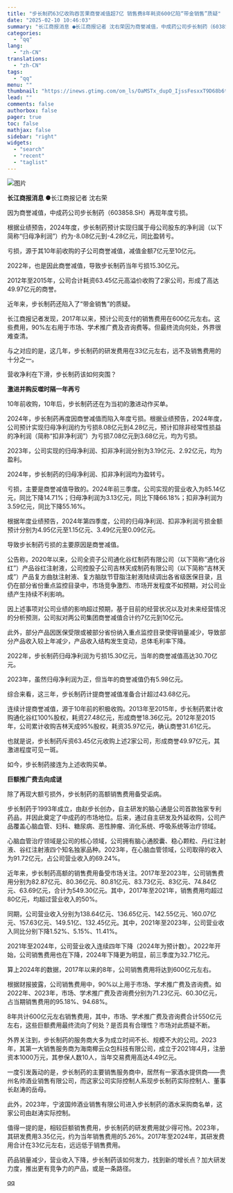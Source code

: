 ```yaml
---
title: "步长制药63亿收购吞苦果商誉减值超7亿 销售费8年耗资600亿陷“带金销售”质疑"
date: "2025-02-10 10:46:03"
summary: "长江商报消息 ●长江商报记者 沈右荣因为商誉减值，中成药公司步长制药（603858.SH）再现年度亏..."
categories:
  - "qq"
lang:
  - "zh-CN"
translations:
  - "zh-CN"
tags:
  - "qq"
menu: ""
thumbnail: "https://inews.gtimg.com/om_ls/OaMSTx_dupO_IjssFesxxT9D68b6tDBBiKQrVvOXHOEu8AA_640360/0"
lead: ""
comments: false
authorbox: false
pager: true
toc: false
mathjax: false
sidebar: "right"
widgets:
  - "search"
  - "recent"
  - "taglist"
---
```


![图片](https://inews.gtimg.com/om_bt/OgABoOfV7qbbix06WtQlQT2ZMX-CL8WBoummQiY7lZzDMAA/1000)

**长江商报消息** ●长江商报记者 沈右荣

因为商誉减值，中成药公司步长制药（603858.SH）再现年度亏损。

根据业绩预告，2024年度，步长制药预计实现归属于母公司股东的净利润（以下简称“归母净利润”）约为-8.08亿元到-4.28亿元，同比盈转亏。

亏损，源于其10年前收购的子公司商誉减值，减值金额7亿元至10亿元。

2022年，也是因此商誉减值，导致步长制药当年亏损15.30亿元。

2012年至2015年，公司合计耗资63.45亿元高溢价收购了2家公司，形成了高达49.97亿元的商誉。

近年来，步长制药还陷入了“带金销售”的质疑。

长江商报记者发现，2017年以来，预计公司支付的销售费用在600亿元左右。这些费用，90%左右用于市场、学术推广费及咨询费等。但最终流向何处，外界很难查清。

与之对应的是，这几年，步长制药的研发费用在33亿元左右，远不及销售费用的十分之一。

营收净利在下滑，步长制药该如何突围？

**激进并购反噬时隔一年再亏**

10年前收购，10年后，步长制药还在为当初的激进动作买单。

2024年，步长制药再度因商誉减值而陷入年度亏损。根据业绩预告，2024年度，公司预计实现归母净利润约为亏损8.08亿元到4.28亿元，预计扣除非经常性损益的净利润（简称“扣非净利润”）为亏损7.08亿元到3.68亿元，均为亏损。

2023年，公司实现的归母净利润、扣非净利润分别为3.19亿元、2.92亿元，均为盈利。

2024年，步长制药的归母净利润、扣非净利润均为盈转亏。

亏损，主要是商誉减值导致的。2024年前三季度。公司实现的营业收入为85.14亿元，同比下降14.71%；归母净利润为3.13亿元，同比下降66.18%；扣非净利润为3.59亿元，同比下降55.16%。

根据年度业绩预告，2024年第四季度，公司的归母净利润、扣非净利润亏损金额预计分别为4.95亿元至1.15亿元、3.49亿元至0.09亿元。

导致步长制药亏损的主要原因是商誉减值。

公告称，2020年以来，公司全资子公司通化谷红制药有限公司（以下简称“通化谷红”）产品谷红注射液，公司控股子公司吉林天成制药有限公司（以下简称“吉林天成”）产品复方曲肽注射液、复方脑肽节苷脂注射液陆续调出各省级医保目录，且仍在部分省份重点监控目录中，市场竞争激烈、市场开发程度不如预期，对公司业绩产生持续不利影响。

因上述事项对公司业绩的影响超过预期，基于目前的经营状况以及对未来经营情况的分析预测，公司拟对两公司集团商誉减值合计约7亿元到10亿元。

此外，部分产品因医保受限或被部分省份纳入重点监控目录使得销量减少，导致部分产品收入较上年减少，产品收入结构发生变动，总体毛利率下降。

2022年，步长制药归母净利润为亏损15.30亿元，当年的商誉减值高达30.70亿元。

2023年，虽然归母净利润为正，但当年的商誉减值仍有5.98亿元。

综合来看，这三年，步长制药计提商誉减值准备合计超过43.68亿元。

连续计提商誉减值，源于10年前的积极收购。2013年至2015年，步长制药累计收购通化谷红100%股权，耗资27.48亿元，形成商誉18.36亿元。2012年至2015年，公司累计收购吉林天成95%股权，耗资35.97亿元，确认商誉31.61亿元。

也就是说，步长制药斥资63.45亿元收购上述2家公司，形成商誉49.97亿元，其激进程度可见一斑。

如今，步长制药接连为上述收购买单。

**巨额推广费去向成谜**

除了再现大额亏损外，步长制药的高额销售费用备受诟病。

步长制药于1993年成立，由赵步长创办，自主研发的脑心通是公司首款独家专利药品，并因此奠定了中成药的市场地位。后来，通过自主研发及外延收购，公司产品覆盖心脑血管、妇科、糖尿病、恶性肿瘤、消化系统、呼吸系统等治疗领域。

心脑血管治疗领域是公司的核心领域，公司拥有脑心通胶囊、稳心颗粒、丹红注射液、谷红注射液四个知名独家品种。2023年，在心脑血管领域，公司取得的收入为91.72亿元，占公司营业收入的69.24%。

近年来，步长制药高额的销售费用备受市场关注。2017年至2023年，公司销售费用分别为82.87亿元、80.36亿元、80.81亿元、83.73亿元、83亿元、74.84亿元、63.69亿元，合计为549.30亿元。其中，2017年至2021年，销售费用均超过80亿元，均超过营业收入的50%。

同期，公司营业收入分别为138.64亿元、136.65亿元、142.55亿元、160.07亿元、157.63亿元、149.51亿、132.45亿元。其中，2021年至2023年，公司营业收入同比分别下降1.52%、5.15%、11.41%。

2021年至2024年，公司营业收入连续四年下降（2024年为预计数）。2022年开始，公司销售费用也在下降，2024年下降更为明显，前三季度为32.71亿元。

算上2024年的数据，2017年以来的8年，公司销售费用将达到600亿元左右。

根据财报披露，公司销售费用中，90%以上用于市场、学术推广费及咨询费。如2022年、2023年，市场、学术推广费及咨询费分别为71.23亿元、60.30亿元，占当期销售费用的95.18%、94.68%。

8年共计600亿元左右销售费用，其中，市场、学术推广费及咨询费合计550亿元左右，这些巨额费用最终流向了何处？是否具有合理性？市场对此质疑不断。

外界关注到，步长制药的服务商大多为成立时间不长、规模不大的公司。2023年，其第一大销售服务商为海南椰云众包科技有限公司，成立于2021年4月，注册资本1000万元，其参保人数10人，当年交易费用高达4.49亿元。

一度引发轰动的是，步长制药的主要销售服务商中，居然有一家酒水提供商——贵州名帅酒业销售有限公司，而这家公司实际控制人系现步长制药实际控制人、董事长赵涛的岳母。

此外，2023年，宁波国帅酒业销售有限公司进入步长制药的酒水采购商名单，这家公司由赵涛实际控制。

值得一提的是，相较巨额销售费用，步长制药的研发费用就少得可怜。2023年，其研发费用3.35亿元，约为当年销售费用的5.26%。2017年至2024年，其研发费用合计在33亿元左右，远远低于销售费用。

药品销量减少，营业收入下降，步长制药该如何发力，找到新的增长点？加大研发力度，推出更有竞争力的产品，或是一条路径。

[qq](https://new.qq.com/rain/a/20250210A02LIO00)

